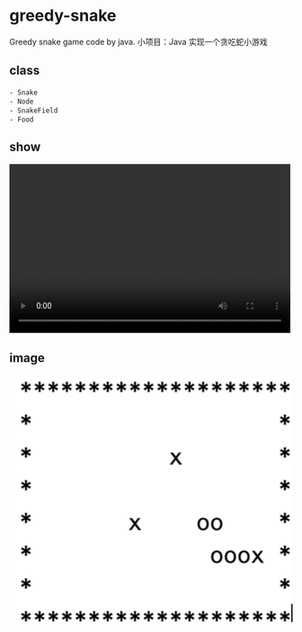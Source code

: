 # greedy-snake
Greedy snake game code by java.
小项目：Java 实现一个贪吃蛇小游戏

## class
	- Snake
	- Node
	- SnakeField
	- Food

## show
<video src="https://github.com/pipo-chen/greedy-snake/blob/master/greedy-snake/src/video/demo.mov" controls="controls" width="500" height="300">![avatar](https://github.com/pipo-chen/greedy-snake/blob/master/greedy-snake/src/video/show.png)</video>

## image
![avatar](https://github.com/pipo-chen/greedy-snake/blob/master/greedy-snake/src/video/show.png)
